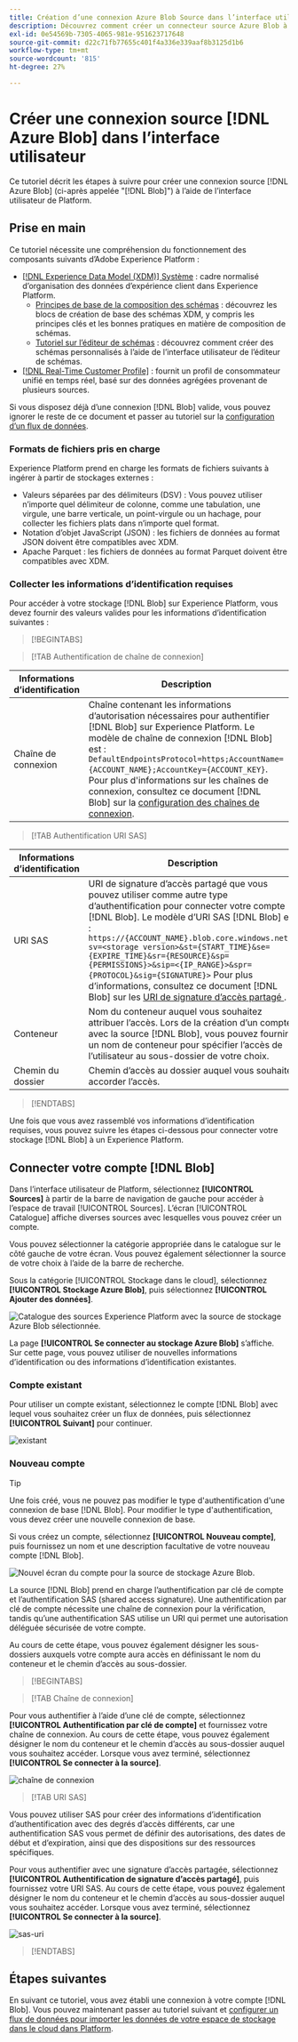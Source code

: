 ```yaml
---
title: Création d’une connexion Azure Blob Source dans l’interface utilisateur
description: Découvrez comment créer un connecteur source Azure Blob à l’aide de l’interface utilisateur de Platform.
exl-id: 0e54569b-7305-4065-981e-951623717648
source-git-commit: d22c71fb77655c401f4a336e339aaf8b3125d1b6
workflow-type: tm+mt
source-wordcount: '815'
ht-degree: 27%

---
```


# Créer une connexion source [!DNL Azure Blob] dans l’interface utilisateur

Ce tutoriel décrit les étapes à suivre pour créer une connexion source [!DNL Azure Blob] (ci-après appelée &quot;[!DNL Blob]&quot;) à l’aide de l’interface utilisateur de Platform.

## Prise en main

Ce tutoriel nécessite une compréhension du fonctionnement des composants suivants d’Adobe Experience Platform :

* [[!DNL Experience Data Model (XDM)] Système](../../../../../xdm/home.md) : cadre normalisé d’organisation des données d’expérience client dans Experience Platform.
   * [Principes de base de la composition des schémas](../../../../../xdm/schema/composition.md) : découvrez les blocs de création de base des schémas XDM, y compris les principes clés et les bonnes pratiques en matière de composition de schémas.
   * [Tutoriel sur l’éditeur de schémas](../../../../../xdm/tutorials/create-schema-ui.md) : découvrez comment créer des schémas personnalisés à l’aide de l’interface utilisateur de l’éditeur de schémas.
* [[!DNL Real-Time Customer Profile]](../../../../../profile/home.md) : fournit un profil de consommateur unifié en temps réel, basé sur des données agrégées provenant de plusieurs sources.

Si vous disposez déjà d’une connexion [!DNL Blob] valide, vous pouvez ignorer le reste de ce document et passer au tutoriel sur la [configuration d’un flux de données](../../dataflow/batch/cloud-storage.md).

### Formats de fichiers pris en charge

Experience Platform prend en charge les formats de fichiers suivants à ingérer à partir de stockages externes :

* Valeurs séparées par des délimiteurs (DSV) : Vous pouvez utiliser n’importe quel délimiteur de colonne, comme une tabulation, une virgule, une barre verticale, un point-virgule ou un hachage, pour collecter les fichiers plats dans n’importe quel format.
* Notation d’objet JavaScript (JSON) : les fichiers de données au format JSON doivent être compatibles avec XDM.
* Apache Parquet : les fichiers de données au format Parquet doivent être compatibles avec XDM.

### Collecter les informations d’identification requises

Pour accéder à votre stockage [!DNL Blob] sur Experience Platform, vous devez fournir des valeurs valides pour les informations d’identification suivantes :

>[!BEGINTABS]

>[!TAB Authentification de chaîne de connexion]

| Informations d’identification | Description |
| --- | --- |
| Chaîne de connexion | Chaîne contenant les informations d’autorisation nécessaires pour authentifier [!DNL Blob] sur Experience Platform. Le modèle de chaîne de connexion [!DNL Blob] est : `DefaultEndpointsProtocol=https;AccountName={ACCOUNT_NAME};AccountKey={ACCOUNT_KEY}`. Pour plus d&#39;informations sur les chaînes de connexion, consultez ce document [!DNL Blob] sur la [configuration des chaînes de connexion](https://docs.microsoft.com/en-us/azure/storage/common/storage-configure-connection-string). |

>[!TAB Authentification URI SAS]

| Informations d’identification | Description |
| --- | --- |
| URI SAS | URI de signature d’accès partagé que vous pouvez utiliser comme autre type d’authentification pour connecter votre compte [!DNL Blob]. Le modèle d’URI SAS [!DNL Blob] est : `https://{ACCOUNT_NAME}.blob.core.windows.net/?sv=<storage version>&st={START_TIME}&se={EXPIRE_TIME}&sr={RESOURCE}&sp={PERMISSIONS}>&sip=<{IP_RANGE}>&spr={PROTOCOL}&sig={SIGNATURE}>` Pour plus d’informations, consultez ce document [!DNL Blob] sur les [ URI de signature d’accès partagé ](https://docs.microsoft.com/en-us/azure/data-factory/connector-azure-blob-storage#shared-access-signature-authentication). |
| Conteneur | Nom du conteneur auquel vous souhaitez attribuer l’accès. Lors de la création d’un compte avec la source [!DNL Blob], vous pouvez fournir un nom de conteneur pour spécifier l’accès de l’utilisateur au sous-dossier de votre choix. |
| Chemin du dossier | Chemin d’accès au dossier auquel vous souhaitez accorder l’accès. |

>[!ENDTABS]

Une fois que vous avez rassemblé vos informations d’identification requises, vous pouvez suivre les étapes ci-dessous pour connecter votre stockage [!DNL Blob] à un Experience Platform.

## Connecter votre compte [!DNL Blob]

Dans l’interface utilisateur de Platform, sélectionnez **[!UICONTROL Sources]** à partir de la barre de navigation de gauche pour accéder à l’espace de travail [!UICONTROL Sources]. L’écran [!UICONTROL Catalogue] affiche diverses sources avec lesquelles vous pouvez créer un compte.

Vous pouvez sélectionner la catégorie appropriée dans le catalogue sur le côté gauche de votre écran. Vous pouvez également sélectionner la source de votre choix à l’aide de la barre de recherche.

Sous la catégorie [!UICONTROL Stockage dans le cloud], sélectionnez **[!UICONTROL Stockage Azure Blob]**, puis sélectionnez **[!UICONTROL Ajouter des données]**.

![Catalogue des sources Experience Platform avec la source de stockage Azure Blob sélectionnée.](../../../../images/tutorials/create/blob/catalog.png)

La page **[!UICONTROL Se connecter au stockage Azure Blob]** s’affiche. Sur cette page, vous pouvez utiliser de nouvelles informations d’identification ou des informations d’identification existantes.

### Compte existant

Pour utiliser un compte existant, sélectionnez le compte [!DNL Blob] avec lequel vous souhaitez créer un flux de données, puis sélectionnez **[!UICONTROL Suivant]** pour continuer.

![existant](../../../../images/tutorials/create/blob/existing.png)

### Nouveau compte

>[!TIP]
>
>Une fois créé, vous ne pouvez pas modifier le type d&#39;authentification d&#39;une connexion de base [!DNL Blob]. Pour modifier le type d&#39;authentification, vous devez créer une nouvelle connexion de base.

Si vous créez un compte, sélectionnez **[!UICONTROL Nouveau compte]**, puis fournissez un nom et une description facultative de votre nouveau compte [!DNL Blob].

![Nouvel écran du compte pour la source de stockage Azure Blob.](../../../../images/tutorials/create/blob/new.png)

La source [!DNL Blob] prend en charge l’authentification par clé de compte et l’authentification SAS (shared access signature). Une authentification par clé de compte nécessite une chaîne de connexion pour la vérification, tandis qu’une authentification SAS utilise un URI qui permet une autorisation déléguée sécurisée de votre compte.

Au cours de cette étape, vous pouvez également désigner les sous-dossiers auxquels votre compte aura accès en définissant le nom du conteneur et le chemin d’accès au sous-dossier.

>[!BEGINTABS]

>[!TAB Chaîne de connexion]

Pour vous authentifier à l’aide d’une clé de compte, sélectionnez **[!UICONTROL Authentification par clé de compte]** et fournissez votre chaîne de connexion. Au cours de cette étape, vous pouvez également désigner le nom du conteneur et le chemin d’accès au sous-dossier auquel vous souhaitez accéder. Lorsque vous avez terminé, sélectionnez **[!UICONTROL Se connecter à la source]**.

![chaîne de connexion](../../../../images/tutorials/create/blob/connectionstring.png)

>[!TAB URI SAS]

Vous pouvez utiliser SAS pour créer des informations d’identification d’authentification avec des degrés d’accès différents, car une authentification SAS vous permet de définir des autorisations, des dates de début et d’expiration, ainsi que des dispositions sur des ressources spécifiques.

Pour vous authentifier avec une signature d’accès partagée, sélectionnez **[!UICONTROL Authentification de signature d’accès partagé]**, puis fournissez votre URI SAS. Au cours de cette étape, vous pouvez également désigner le nom du conteneur et le chemin d’accès au sous-dossier auquel vous souhaitez accéder. Lorsque vous avez terminé, sélectionnez **[!UICONTROL Se connecter à la source]**.

![sas-uri](../../../../images/tutorials/create/blob/sas-uri.png)

>[!ENDTABS]

## Étapes suivantes

En suivant ce tutoriel, vous avez établi une connexion à votre compte [!DNL Blob]. Vous pouvez maintenant passer au tutoriel suivant et [configurer un flux de données pour importer les données de votre espace de stockage dans le cloud dans Platform](../../dataflow/batch/cloud-storage.md).
